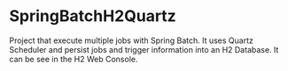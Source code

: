 # SpringBatchH2Quartz
Project that execute multiple jobs with Spring Batch. It uses Quartz Scheduler and persist jobs and trigger information into an H2 Database. It can be see in the H2 Web Console.
